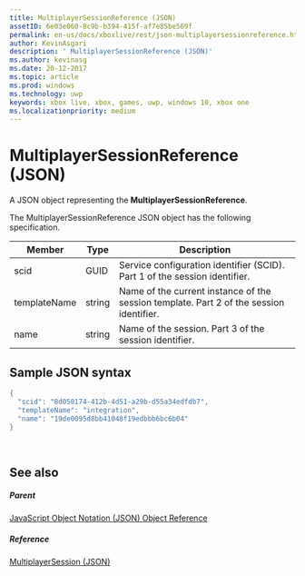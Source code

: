 ```yaml
---
title: MultiplayerSessionReference (JSON)
assetID: 6e03e060-8c9b-b394-415f-af7e85be569f
permalink: en-us/docs/xboxlive/rest/json-multiplayersessionreference.html
author: KevinAsgari
description: ' MultiplayerSessionReference (JSON)'
ms.author: kevinasg
ms.date: 20-12-2017
ms.topic: article
ms.prod: windows
ms.technology: uwp
keywords: xbox live, xbox, games, uwp, windows 10, xbox one
ms.localizationpriority: medium
---
```



# MultiplayerSessionReference (JSON)
A JSON object representing the **MultiplayerSessionReference**. 
<a id="ID4EQ"></a>

  
 
The MultiplayerSessionReference JSON object has the following specification.
 
| Member| Type| Description| 
| --- | --- | --- | 
| scid| GUID| Service configuration identifier (SCID). Part 1 of the session identifier.| 
| templateName | string | Name of the current instance of the session template. Part 2 of the session identifier. | 
| name | string | Name of the session. Part 3 of the session identifier. | 
  
<a id="ID4EZ"></a>

 
## Sample JSON syntax 
 

```cpp
{
  "scid": "8d050174-412b-4d51-a29b-d55a34edfdb7",
  "templateName": "integration",
  "name": "19de0095d8bb41048f19edbbb6bc6b04"
}
  
    
```

  
<a id="ID4EJB"></a>

 
## See also
 
<a id="ID4ELB"></a>

 
##### Parent 

[JavaScript Object Notation (JSON) Object Reference](atoc-xboxlivews-reference-json.md)

  
<a id="ID4EVB"></a>

 
##### Reference 

[MultiplayerSession (JSON)](json-multiplayersession.md)

   